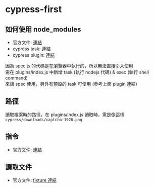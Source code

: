 # cypress-first

## 如何使用 node_modules

- 官方文件: [連結](https://docs.cypress.io/faq/questions/using-cypress-faq#How-do-I-require-or-import-node-modules-in-Cypress)
- cypress task: [連結](https://docs.cypress.io/api/commands/task)
- cypress plugin: [連結](https://docs.cypress.io/api/plugins/writing-a-plugin)

因為 spec.js 的代碼是在瀏覽器中執行的，所以無法直接引入使用  
需在 plugins/index.js 中新增 task (執行 nodejs 代碼) & exec (執行 shell command)  
來讓 spec 使用，另外有預設的 task 可使用 (參考上面 plugin 連結)

## 路徑

讀取檔案時的路徑，在 plugins/index.js 讀取時，需是像這樣 `cypress/downloads/captcha-1926.png`

## 指令

- 官方文件: [連結](https://docs.cypress.io/guides/guides/command-line)

## 讀取文件

- 官方文件: [fixture 連結](https://docs.cypress.io/api/commands/fixture)
